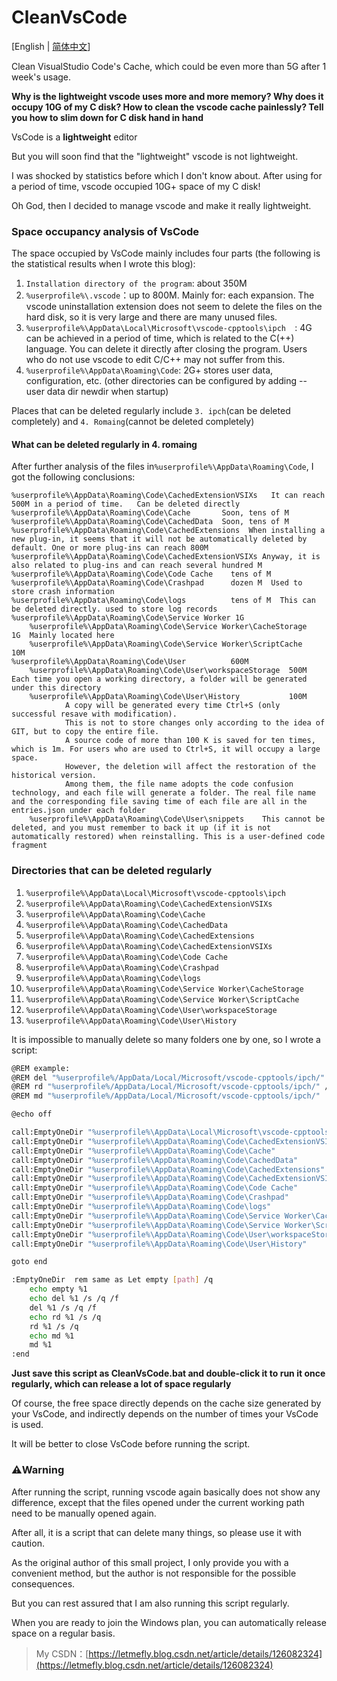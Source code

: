 # CleanVsCode

[English | [简体中文](language/zh/)]

Clean VisualStudio Code's Cache, which could be even more than 5G after 1 week's usage.

**Why is the lightweight vscode uses more and more memory? Why does it occupy 10G of my C disk? How to clean the vscode cache painlessly? Tell you how to slim down for C disk hand in hand**

VsCode is a **lightweight** editor

But you will soon find that the "lightweight" vscode is not lightweight.

I was shocked by statistics before which I don't know about. After using for a period of time, vscode occupied 10G+ space of my C disk!

Oh God, then I decided to manage vscode and make it really lightweight.

### Space occupancy analysis of VsCode

The space occupied by VsCode mainly includes four parts (the following is the statistical results when I wrote this blog):

1. ```Installation directory of the program```: about 350M
2. ```%userprofile%\.vscode```：up to 800M. Mainly for: each expansion. The vscode uninstallation extension does not seem to delete the files on the hard disk, so it is very large and there are many unused files.
3. ```%userprofile%\AppData\Local\Microsoft\vscode-cpptools\ipch  ```: 4G can be achieved in a period of time, which is related to the C(++) language. You can delete it directly after closing the program. Users who do not use vscode to edit C/C++ may not suffer from this.
4. ```%userprofile%\AppData\Roaming\Code```: 2G+ stores user data, configuration, etc. (other directories can be configured by adding -- user data dir newdir when startup)

Places that can be deleted regularly include ```3. ipch```(can be deleted completely) and ```4. Romaing```(cannot be deleted completely)

#### What can be deleted regularly in 4. romaing

After further analysis of the files in```%userprofile%\AppData\Roaming\Code```, I got the following conclusions:

```
%userprofile%\AppData\Roaming\Code\CachedExtensionVSIXs   It can reach 500M in a period of time.   Can be deleted directly
%userprofile%\AppData\Roaming\Code\Cache       Soon, tens of M
%userprofile%\AppData\Roaming\Code\CachedData  Soon, tens of M
%userprofile%\AppData\Roaming\Code\CachedExtensions  When installing a new plug-in, it seems that it will not be automatically deleted by default. One or more plug-ins can reach 800M
%userprofile%\AppData\Roaming\Code\CachedExtensionVSIXs Anyway, it is also related to plug-ins and can reach several hundred M
%userprofile%\AppData\Roaming\Code\Code Cache    tens of M
%userprofile%\AppData\Roaming\Code\Crashpad      dozen M  Used to store crash information
%userprofile%\AppData\Roaming\Code\logs          tens of M  This can be deleted directly. used to store log records
%userprofile%\AppData\Roaming\Code\Service Worker 1G    
    %userprofile%\AppData\Roaming\Code\Service Worker\CacheStorage   1G  Mainly located here
    %userprofile%\AppData\Roaming\Code\Service Worker\ScriptCache    10M
%userprofile%\AppData\Roaming\Code\User          600M
    %userprofile%\AppData\Roaming\Code\User\workspaceStorage  500M  Each time you open a working directory, a folder will be generated under this directory
    %userprofile%\AppData\Roaming\Code\User\History           100M
            A copy will be generated every time Ctrl+S (only successful resave with modification).
            This is not to store changes only according to the idea of GIT, but to copy the entire file.
            A source code of more than 100 K is saved for ten times, which is 1m. For users who are used to Ctrl+S, it will occupy a large space.
            However, the deletion will affect the restoration of the historical version.
            Among them, the file name adopts the code confusion technology, and each file will generate a folder. The real file name and the corresponding file saving time of each file are all in the entries.json under each folder
    %userprofile%\AppData\Roaming\Code\User\snippets    This cannot be deleted, and you must remember to back it up (if it is not automatically restored) when reinstalling. This is a user-defined code fragment
```

### Directories that can be deleted regularly

1. ```%userprofile%\AppData\Local\Microsoft\vscode-cpptools\ipch```
2. ```%userprofile%\AppData\Roaming\Code\CachedExtensionVSIXs```
3. ```%userprofile%\AppData\Roaming\Code\Cache```
4. ```%userprofile%\AppData\Roaming\Code\CachedData```
5. ```%userprofile%\AppData\Roaming\Code\CachedExtensions```
6. ```%userprofile%\AppData\Roaming\Code\CachedExtensionVSIXs```
7. ```%userprofile%\AppData\Roaming\Code\Code Cache```
8. ```%userprofile%\AppData\Roaming\Code\Crashpad```
9. ```%userprofile%\AppData\Roaming\Code\logs```
10. ```%userprofile%\AppData\Roaming\Code\Service Worker\CacheStorage```
11. ```%userprofile%\AppData\Roaming\Code\Service Worker\ScriptCache```
12. ```%userprofile%\AppData\Roaming\Code\User\workspaceStorage```
13. ```%userprofile%\AppData\Roaming\Code\User\History```


It is impossible to manually delete so many folders one by one, so I wrote a script:

```bash
@REM example:
@REM del "%userprofile%/AppData/Local/Microsoft/vscode-cpptools/ipch/" /s /q /f
@REM rd "%userprofile%/AppData/Local/Microsoft/vscode-cpptools/ipch/" /s /q
@REM md "%userprofile%/AppData/Local/Microsoft/vscode-cpptools/ipch/"

@echo off

call:EmptyOneDir "%userprofile%\AppData\Local\Microsoft\vscode-cpptools\ipch"
call:EmptyOneDir "%userprofile%\AppData\Roaming\Code\CachedExtensionVSIXs"
call:EmptyOneDir "%userprofile%\AppData\Roaming\Code\Cache"
call:EmptyOneDir "%userprofile%\AppData\Roaming\Code\CachedData"
call:EmptyOneDir "%userprofile%\AppData\Roaming\Code\CachedExtensions"
call:EmptyOneDir "%userprofile%\AppData\Roaming\Code\CachedExtensionVSIXs"
call:EmptyOneDir "%userprofile%\AppData\Roaming\Code\Code Cache"
call:EmptyOneDir "%userprofile%\AppData\Roaming\Code\Crashpad"
call:EmptyOneDir "%userprofile%\AppData\Roaming\Code\logs"
call:EmptyOneDir "%userprofile%\AppData\Roaming\Code\Service Worker\CacheStorage"
call:EmptyOneDir "%userprofile%\AppData\Roaming\Code\Service Worker\ScriptCache"
call:EmptyOneDir "%userprofile%\AppData\Roaming\Code\User\workspaceStorage"
call:EmptyOneDir "%userprofile%\AppData\Roaming\Code\User\History"

goto end

:EmptyOneDir  rem same as Let empty [path] /q
    echo empty %1
    echo del %1 /s /q /f
    del %1 /s /q /f
    echo rd %1 /s /q
    rd %1 /s /q
    echo md %1
    md %1
:end
```

**Just save this script as CleanVsCode.bat and double-click it to run it once regularly, which can release a lot of space regularly**

Of course, the free space directly depends on the cache size generated by your VsCode, and indirectly depends on the number of times your VsCode is used.

It will be better to close VsCode before running the script.

### ⚠️Warning

After running the script, running vscode again basically does not show any difference, except that the files opened under the current working path need to be manually opened again.

After all, it is a script that can delete many things, so please use it with caution.

As the original author of this small project, I only provide you with a convenient method, but the author is not responsible for the possible consequences.

But you can rest assured that I am also running this script regularly.

When you are ready to join the Windows plan, you can automatically release space on a regular basis.

<!-- > 原创不易，转载请附上[原文链接](https://letmefly.blog.csdn.net/article/details/126082324)哦~ -->
> My CSDN：[https://letmefly.blog.csdn.net/article/details/126082324](https://letmefly.blog.csdn.net/article/details/126082324)
